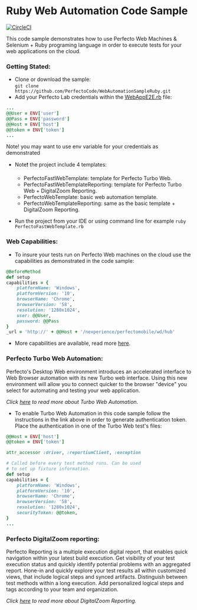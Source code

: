 # Ruby Web Automation Code Sample

[![CircleCI](https://circleci.com/gh/PerfectoCode/WebAutomationSampleRuby.svg?style=shield&circle-token=82109730b34b944f677b7dc61d1030cf4c429d44)](https://circleci.com/gh/PerfectoCode/WebAutomationSampleRuby)

This code sample demonstrates how to use Perfecto Web Machines & Selenium + Ruby programing language in order to execute tests 
for your web applications on the cloud. 

### Getting Stated: 
- Clone or download the sample:<br/> `git clone https://github.com/PerfectoCode/WebAutomationSampleRuby.git`
- Add your Perfecto Lab credentials within the [WebAppE2E.rb](PerfectoWebTemplate.rb) file:
```Ruby
...
@@User = ENV['user']
@@Pass = ENV['password']
@@Host = ENV['host']
@@token = ENV['token']
... 
```
Note! you may want to use env variable for your credentials as demonstrated

- Note:exclamation: the project include 4 templates: 
    - PerfectoFastWebTemplate: template for Perfecto Turbo Web.
    - PerfectoFastWebTemplateReporting: template for Perfecto Turbo Web + DigitalZoom Reporting.
    - PerfectoWebTemplate: basic web automation template.
    - PerfectoWebTemplateReporting: same as the basic template + DigitalZoom Reporting.
    
- Run the project from your IDE or using command line for example `ruby PerfectoFastWebTemplate.rb`

### Web Capabilities: 

- To insure your tests run on Perfecto Web machines on the cloud use the capabilities as demonstrated in the code sample: <br/>
```Ruby
@BeforeMethod
def setup
capabilities = {
    platformName: 'Windows',
    platformVersion: '10',
    browserName: 'Chrome',
    browserVersion: '58',
    resolution: '1280x1024',
    user: @@User,
    password: @@Pass
}
_url = 'http://' + @@Host + '/nexperience/perfectomobile/wd/hub' 
```

- More capabilities are available, read more [here](http://developers.perfectomobile.com/display/PD/Supported+Platforms).

### Perfecto Turbo Web Automation:

Perfecto's Desktop Web environment introduces an accelerated interface to Web Browser automation with its new Turbo web interface. Using this new environment will allow you to connect quicker to the browser "device" you select for automating and testing your web application.

*Click [here](http://developers.perfectomobile.com/display/PD/Turbo+Web+Automation) to read more about Turbo Web Automation.*

- To enable Turbo Web Automation in this code sample follow the instructions in the link above in order to generate authentication token.
Place the authentication in one of the Turbo Web test's files:
```Ruby
@@Host = ENV['host']
@@token = ENV['token']

attr_accessor :driver, :reportiumClient, :exception

# Called before every test method runs. Can be used
# to set up fixture information.
def setup
capabilities = {
    platformName: 'Windows',
    platformVersion: '10',
    browserName: 'Chrome',
    browserVersion: '58',
    resolution: '1280x1024',
    securityToken: @@token,
}
...
```

### Perfecto DigitalZoom reporting:

Perfecto Reporting is a multiple execution digital report, that enables quick navigation within your latest build execution. Get visibility of your test execution status and quickly identify potential problems with an aggregated report.
Hone-in and quickly explore your test results all within customized views, that include logical steps and synced artifacts. Distinguish between test methods within a long execution. Add personalized logical steps and tags according to your team and organization.

*Click [here](http://developers.perfectomobile.com/display/PD/Reporting) to read more about DigitalZoom Reporting.*
